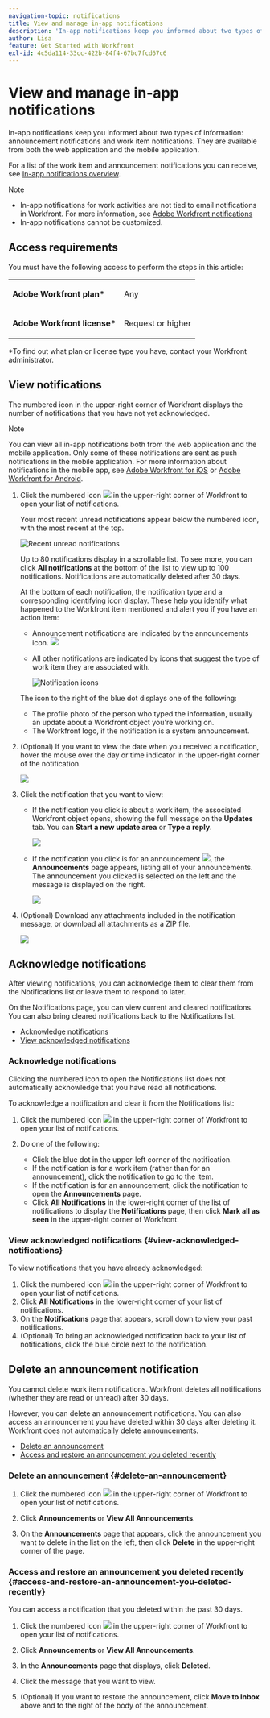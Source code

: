 ```yaml
---
navigation-topic: notifications
title: View and manage in-app notifications
description: 'In-app notifications keep you informed about two types of information: announcement notifications and work item notifications. They are available from both the web application and the mobile application.'
author: Lisa
feature: Get Started with Workfront
exl-id: 4c5da114-33cc-422b-84f4-67bc7fcd67c6
---
```

# View and manage in-app notifications

In-app notifications keep you informed about two types of information: announcement notifications and work item notifications. They are available from both the web application and the mobile application.

For a list of the work item and announcement notifications you can receive, see [In-app notifications overview](../../workfront-basics/using-notifications/in-app-notifications-overview.md).

>[!NOTE]
>
>* In-app notifications for work activities are not tied to email notifications in Workfront. For more information, see [Adobe Workfront notifications](../../workfront-basics/using-notifications/wf-notifications.md)
>* In-app notifications cannot be customized.
>

## Access requirements

You must have the following access to perform the steps in this article:

<table style="table-layout:auto"> 
 <col> 
 </col> 
 <col> 
 </col> 
 <tbody> 
  <tr> 
   <td role="rowheader"><strong>Adobe Workfront plan*</strong></td> 
   <td> <p>Any</p> </td> 
  </tr> 
  <tr> 
   <td role="rowheader"><strong>Adobe Workfront license*</strong></td> 
   <td> <p>Request or higher</p> </td> 
  </tr> 
 </tbody> 
</table>

&#42;To find out what plan or license type you have, contact your Workfront administrator.

## View notifications

The numbered icon in the upper-right corner of Workfront displays the number of notifications that you have not yet acknowledged.

>[!NOTE]
>
>You can view all in-app notifications both from the web application and the mobile application. Only some of these notifications are sent as push notifications in the mobile application. For more information about notifications in the mobile app, see [Adobe Workfront for iOS](../../workfront-basics/mobile-apps/using-the-workfront-mobile-app/workfront-for-ios.md) or [Adobe Workfront for Android](../../workfront-basics/mobile-apps/using-the-workfront-mobile-app/workfront-for-android.md).

1. Click the numbered icon ![](assets/notifications-icon-jewel.jpg) in the upper-right corner of Workfront to open your list of notifications.

   Your most recent unread notifications appear below the numbered icon, with the most recent at the top.

   ![Recent unread notifications](assets/qs-notifications-350x330.png)

   Up to 80 notifications display in a scrollable list. To see more, you can click **All notifications** at the bottom of the list to view up to 100 notifications. Notifications are automatically deleted after 30 days.

   At the bottom of each notification, the notification type and a corresponding identifying icon display. These help you identify what happened to the Workfront item mentioned and alert you if you have an action item:

   * Announcement notifications are indicated by the announcements icon. ![](assets/announcement.png)   
   
   * All other notifications are indicated by icons that suggest the type of work item they are associated with.

     ![Notification icons](assets/ntfcntype&icon-350x330.png)

   The icon to the right of the blue dot displays one of the following:

   * The profile photo of the person who typed the information, usually an update about a Workfront object you're working on.
   * The Workfront logo, if the notification is a system announcement.

1. (Optional) If you want to view the date when you received a notification, hover the mouse over the day or time indicator in the upper-right corner of the notification.

   ![](assets/hoveroverdate-350x437.png)

1. Click the notification that you want to view:

   * If the notification you click is about a work item, the associated Workfront object opens, showing the full message on the **Updates** tab. You can **Start a new update area** or **Type a reply**.

     ![](assets/object-opens-click-work-ntfctn-qs-350x183.png)

   * If the notification you click is for an announcement ![](assets/announcement.png), the **Announcements** page appears, listing all of your announcements. The announcement you clicked is selected on the left and the message is displayed on the right.

     ![](assets/announcements-page-qs-350x210.png)

1. (Optional) Download any attachments included in the notification message, or download all attachments as a ZIP file.

   ![](assets/download-attachments-350x106.png)

## Acknowledge notifications

After viewing notifications, you can acknowledge them to clear them from the Notifications list or leave them to respond to later.

On the Notifications page, you can view current and cleared notifications. You can also bring cleared notifications back to the Notifications list.

* [Acknowledge notifications](#acknowledge-notifications) 
* [View acknowledged notifications](#view-acknowledged-notifications)

### Acknowledge notifications

Clicking the numbered icon to open the Notifications list does not automatically acknowledge that you have read all notifications.

To acknowledge a notification and clear it from the Notifications list:

1. Click the numbered icon ![](assets/notifications-icon-jewel.jpg) in the upper-right corner of Workfront to open your list of notifications.
1. Do one of the following:

   * Click the blue dot in the upper-left corner of the notification.
   * If the notification is for a work item (rather than for an announcement), click the notification to go to the item.
   * If the notification is for an announcement, click the notification to open the **Announcements** page.
   * Click **All Notifications** in the lower-right corner of the list of notifications to display the **Notifications** page, then click **Mark all as seen** in the upper-right corner of Workfront.

### View acknowledged notifications {#view-acknowledged-notifications}

To view notifications that you have already acknowledged:

1. Click the numbered icon ![](assets/notifications-icon-jewel.jpg) in the upper-right corner of Workfront to open your list of notifications.
1. Click **All Notifications** in the lower-right corner of your list of notifications.
1. On the **Notifications** page that appears, scroll down to view your past notifications.
1. (Optional) To bring an acknowledged notification back to your list of notifications, click the blue circle next to the notification.

## Delete an announcement notification

You cannot delete work item notifications. Workfront deletes all notifications (whether they are read or unread) after 30 days.

However, you can delete an announcement notifications. You can also access an announcement you have deleted within 30 days after deleting it. Workfront does not automatically delete announcements.

* [Delete an announcement](#delete-an-announcement) 
* [Access and restore an announcement you deleted recently](#access-and-restore-an-announcement-you-deleted-recently)

### Delete an announcement {#delete-an-announcement}

1. Click the numbered icon ![](assets/notifications-icon-jewel.jpg) in the upper-right corner of Workfront to open your list of notifications.
1. Click **Announcements**&nbsp;or **View All Announcements**.

1. On the **Announcements** page that appears, click the announcement you want to delete in the list on the left, then click **Delete** in the upper-right corner of the page.

### Access and restore an announcement you deleted recently {#access-and-restore-an-announcement-you-deleted-recently}

You can access a notification that you deleted within the past 30 days.

1. Click the numbered icon ![](assets/notifications-icon-jewel.jpg) in the upper-right corner of Workfront to open your list of notifications.
1. Click **Announcements** or **View All Announcements**.

1. In the **Announcements** page that displays, click **Deleted**.

1. Click the message that you want to view.
1. (Optional) If you want to restore the announcement, click **Move to Inbox** above and to the right of the body of the announcement.
